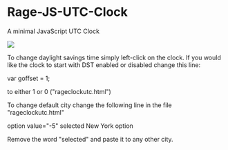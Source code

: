 # Rage-JS-UTC-Clock
A minimal JavaScript UTC Clock

<img src="https://i.imgur.com/kBMUEjT.png">

To change daylight savings time simply left-click on the clock. If you would like the clock to start with DST enabled or disabled change this line:

var goffset = 1;       

to either 1 or 0 ("rageclockutc.html")

To change default city change the following line in the file "rageclockutc.html"

option value="-5" selected New York option  

Remove the word "selected" and paste it to any other city.
